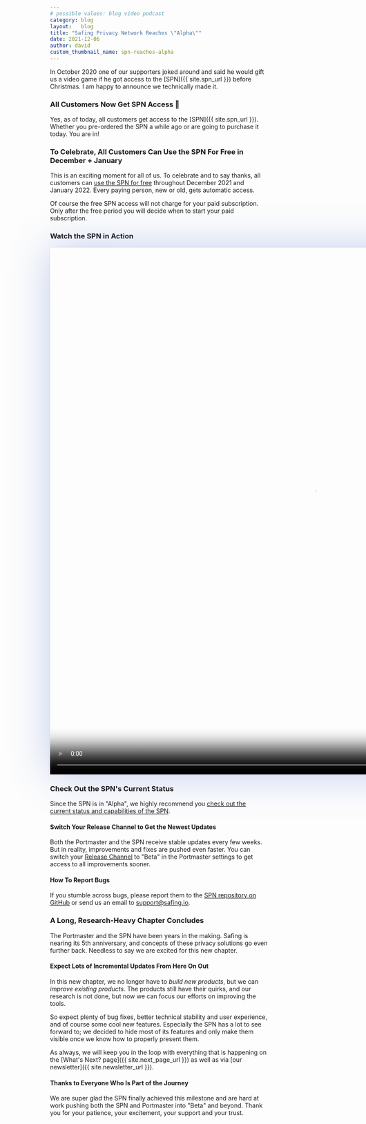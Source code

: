 ```yaml
---
# possible values: blog video podcast
category: blog
layout:   blog
title: "Safing Privacy Network Reaches \"Alpha\""
date: 2021-12-06
author: david
custom_thumbnail_name: spn-reaches-alpha
---
```


In October 2020 one of our supporters joked around and said he would gift us a video game if he got access to the [SPN]({{ site.spn_url }}) before Christmas. I am happy to announce we technically made it.

### All Customers Now Get SPN Access 🎉

Yes, as of today, all customers get access to the [SPN]({{ site.spn_url }}). Whether you pre-ordered the SPN a while ago or are going to purchase it today. You are in!

### To Celebrate, All Customers Can Use the SPN For Free in December + January

This is an exciting moment for all of us. To celebrate and to say thanks, all customers can [use the SPN for free](https://account.safing.io/spn-reaches-alpha) throughout December 2021 and January 2022. Every paying person, new or old, gets automatic access.

Of course the free SPN access will not charge for your paid subscription. Only after the free period you will decide when to start your paid subscription.

### Watch the SPN in Action

<p>
	<video style="box-shadow: 0 0px 90px 0 rgba(59, 93, 199, 0.3), 0 0px 5px 0 rgba(0, 0, 0, 0.05);" class="z-30 rounded-md max-w-full max-h-auto transform scale-70" height="1220" width="1220" playsinline="" preload="auto" src="{{ site.assets_server_url }}spn/feature-tour.mp4" poster="{{ site.assets_server_url }}spn/feature-tour-poster.png" controls></video>
</p>

### Check Out the SPN's Current Status

Since the SPN is in "Alpha", we highly recommend you [check out the current status and capabilities of the SPN](https://docs.safing.io/spn/alpha/status).

#### Switch Your Release Channel to Get the Newest Updates

Both the Portmaster and the SPN receive stable updates every few weeks. But in reality, improvements and fixes are pushed even faster. You can switch your [Release Channel](https://docs.safing.io/portmaster/settings#core/releaseChannel) to "Beta" in the Portmaster settings to get access to all improvements sooner.

#### How To Report Bugs

If you stumble across bugs, please report them to the [SPN repository on GitHub](https://github.com/safing/spn/issues) or send us an email to <support@safing.io>.

### A Long, Research-Heavy Chapter Concludes

The Portmaster and the SPN have been years in the making. Safing is nearing its 5th anniversary, and concepts of these privacy solutions go even further back. Needless to say we are excited for this new chapter.

#### Expect Lots of Incremental Updates From Here On Out

In this new chapter, we no longer have to _build new products_, but we can _improve existing products_. The products still have their quirks, and our research is not done, but now we can focus our efforts on improving the tools.

So expect plenty of bug fixes, better technical stability and user experience, and of course some cool new features. Especially the SPN has a lot to see forward to; we decided to hide most of its features and only make them visible once we know how to properly present them.

As always, we will keep you in the loop with everything that is happening on the [What's Next? page]({{ site.next_page_url }}) as well as via [our newsletter]({{ site.newsletter_url }}).

#### Thanks to Everyone Who Is Part of the Journey

We are super glad the SPN finally achieved this milestone and are hard at work pushing both the SPN and Portmaster into "Beta" and beyond. Thank you for your patience, your excitement, your support and your trust.
